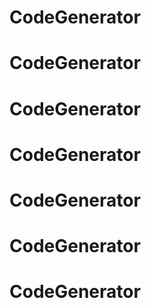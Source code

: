 # CodeGenerator
# CodeGenerator
# CodeGenerator
# CodeGenerator
# CodeGenerator
# CodeGenerator
# CodeGenerator
